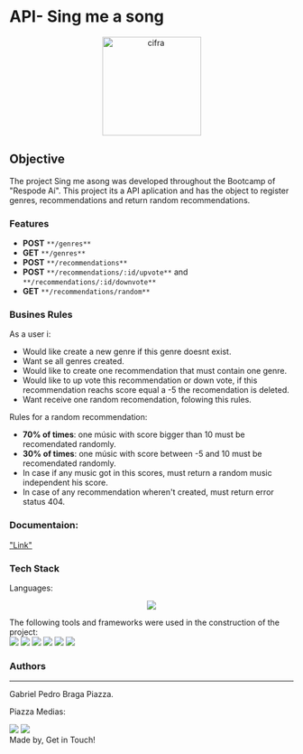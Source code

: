 # API- Sing me a song
<p align="center">
  <img src="https://64.media.tumblr.com/0b35978929f4a9594c1dceefe86eee35/tumblr_o1laev7QQm1t0g7nko1_640.png" width="175" alt="cifra" />
</p>
  

## Objective
<p>
   The project Sing me asong was developed throughout the Bootcamp of "Respode Aí". This project its a API aplication and has the object to register genres, recommendations and return random recommendations. 
</p>

### Features
- **POST** `**/genres**`
- **GET** `**/genres**`
- **POST** `**/recommendations**`
- **POST** `**/recommendations/:id/upvote**` and `**/recommendations/:id/downvote**`
- **GET** `**/recommendations/random**`

### Busines Rules
As a user i:
- Would like create a new genre if this genre doesnt exist.
- Want se all genres created.
- Would like to create one recommendation that must contain one genre.
- Would like to up vote this recommendation or down vote, if this recommendation reachs score equal a -5 the recomendation is deleted.
- Want receive one random recomendation, folowing this rules.

Rules for a random recommendation:
- **70% of times**: one músic with score bigger than 10 must be recomendated randomly.
- **30% of times**: one músic with score between -5 and 10 must be recomendated randomly.
- In case if any music got in this scores, must return a random music independent his score.
- In case of any recommendation wheren't created, must return error status 404.

### Documentaion:

<a href="https://www.notion.so/Sing-me-a-song-documentation-aa54896e890a43dbba26e2bf3be66b3f">"Link"</a> 

### Tech Stack
Languages:<br>
<p align="center">
     <img src="https://img.shields.io/badge/javascript%20-%23323330.svg?&style=for-the-badge&logo=javascript&logoColor=%23F7DF1E"/>
</p>


The following tools and frameworks were used in the construction of the project:<br> 
    <img src="https://img.shields.io/badge/node.js%20-%2343853D.svg?&style=for-the-badge&logo=node&logoColor=white"/>
    <img src='https://img.shields.io/badge/express%20-%2320232a.svg?&style=for-the-badge&logo=express&logoColor=%2361DAFB'/>
    <img src='https://img.shields.io/badge/yarn%20-%2320232a.svg?&style=for-the-badge&logo=yarn&logoColor=%2361DAFB'/>
    <img src='https://img.shields.io/badge/jest%20-%2320232a.svg?&style=for-the-badge&logo=jest&logoColor=%2361DAFB'/>
    <img src='https://img.shields.io/badge/sequelize%20-%2320232a.svg?&style=for-the-badge&logo=sequelize&logoColor=%2361DAFB'/>
    <img src='https://img.shields.io/badge/postgreSQL%20-%2320232a.svg?&style=for-the-badge&logo=postgreSQL&logoColor=%2361DAFB'/>

### Authors
---
Gabriel Pedro Braga Piazza.
<p>Piazza Medias:</p>
<a href="https://www.linkedin.com/in/gabriel-piazza//"><img src="https://img.shields.io/badge/linkedin-%230077B5.svg?&style=for-the-badge&logo=linkedin&logoColor=white"/></a> 
<a href="https://github.com/gpbPiazza"><img src="https://img.shields.io/badge/github-%23100000.svg?&style=for-the-badge&logo=github&logoColor=white" /></a>

<br>
Made by, Get in Touch!<br><br>
